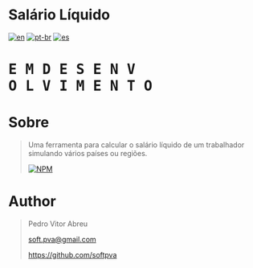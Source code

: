# **Salário Líquido**
[![en](https://img.shields.io/badge/lang-en-red.svg)](./README.md)
[![pt-br](https://img.shields.io/badge/lang-pt--br-green.svg)](./README.pt-br.md)
[![es](https://img.shields.io/badge/lang-es-yellow.svg)](./README.es.md)
  

# <pre>**E M    D E S E N V O L V I M E N T O**</pre>

# Sobre
> Uma ferramenta para calcular o salário líquido de um trabalhador simulando vários países ou regiões.
>
>
> [![NPM](https://img.shields.io/npm/l/react)](./LICENSE) 



# Author
> Pedro Vitor Abreu
>
> <soft.pva@gmail.com>
>
> <https://github.com/softpva>
